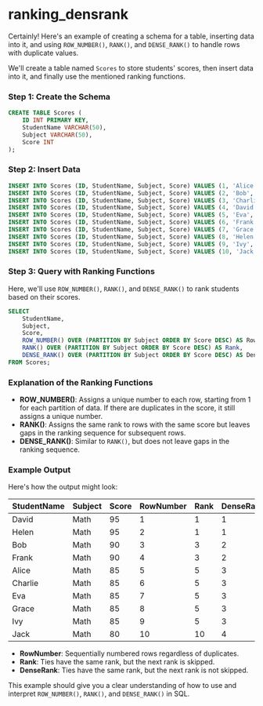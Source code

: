 # ranking_densrank
Certainly! Here's an example of creating a schema for a table, inserting data into it, and using `ROW_NUMBER()`, `RANK()`, and `DENSE_RANK()` to handle rows with duplicate values. 

We'll create a table named `Scores` to store students' scores, then insert data into it, and finally use the mentioned ranking functions.

### Step 1: Create the Schema

```sql
CREATE TABLE Scores (
    ID INT PRIMARY KEY,
    StudentName VARCHAR(50),
    Subject VARCHAR(50),
    Score INT
);
```

### Step 2: Insert Data

```sql
INSERT INTO Scores (ID, StudentName, Subject, Score) VALUES (1, 'Alice', 'Math', 85);
INSERT INTO Scores (ID, StudentName, Subject, Score) VALUES (2, 'Bob', 'Math', 90);
INSERT INTO Scores (ID, StudentName, Subject, Score) VALUES (3, 'Charlie', 'Math', 85);
INSERT INTO Scores (ID, StudentName, Subject, Score) VALUES (4, 'David', 'Math', 95);
INSERT INTO Scores (ID, StudentName, Subject, Score) VALUES (5, 'Eva', 'Math', 85);
INSERT INTO Scores (ID, StudentName, Subject, Score) VALUES (6, 'Frank', 'Math', 90);
INSERT INTO Scores (ID, StudentName, Subject, Score) VALUES (7, 'Grace', 'Math', 85);
INSERT INTO Scores (ID, StudentName, Subject, Score) VALUES (8, 'Helen', 'Math', 95);
INSERT INTO Scores (ID, StudentName, Subject, Score) VALUES (9, 'Ivy', 'Math', 85);
INSERT INTO Scores (ID, StudentName, Subject, Score) VALUES (10, 'Jack', 'Math', 80);
```

### Step 3: Query with Ranking Functions

Here, we'll use `ROW_NUMBER()`, `RANK()`, and `DENSE_RANK()` to rank students based on their scores.

```sql
SELECT 
    StudentName, 
    Subject, 
    Score,
    ROW_NUMBER() OVER (PARTITION BY Subject ORDER BY Score DESC) AS RowNumber,
    RANK() OVER (PARTITION BY Subject ORDER BY Score DESC) AS Rank,
    DENSE_RANK() OVER (PARTITION BY Subject ORDER BY Score DESC) AS DenseRank
FROM Scores;
```

### Explanation of the Ranking Functions

- **ROW_NUMBER()**: Assigns a unique number to each row, starting from 1 for each partition of data. If there are duplicates in the score, it still assigns a unique number.
- **RANK()**: Assigns the same rank to rows with the same score but leaves gaps in the ranking sequence for subsequent rows.
- **DENSE_RANK()**: Similar to `RANK()`, but does not leave gaps in the ranking sequence.

### Example Output

Here's how the output might look:

| StudentName | Subject | Score | RowNumber | Rank | DenseRank |
|-------------|---------|-------|-----------|------|-----------|
| David       | Math    | 95    | 1         | 1    | 1         |
| Helen       | Math    | 95    | 2         | 1    | 1         |
| Bob         | Math    | 90    | 3         | 3    | 2         |
| Frank       | Math    | 90    | 4         | 3    | 2         |
| Alice       | Math    | 85    | 5         | 5    | 3         |
| Charlie     | Math    | 85    | 6         | 5    | 3         |
| Eva         | Math    | 85    | 7         | 5    | 3         |
| Grace       | Math    | 85    | 8         | 5    | 3         |
| Ivy         | Math    | 85    | 9         | 5    | 3         |
| Jack        | Math    | 80    | 10        | 10   | 4         |

- **RowNumber**: Sequentially numbered rows regardless of duplicates.
- **Rank**: Ties have the same rank, but the next rank is skipped.
- **DenseRank**: Ties have the same rank, but the next rank is not skipped.

This example should give you a clear understanding of how to use and interpret `ROW_NUMBER()`, `RANK()`, and `DENSE_RANK()` in SQL.
